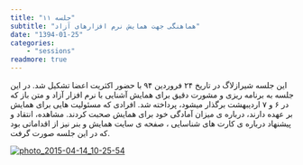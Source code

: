 ```yaml
---
title: "جلسه ۱۱"
subtitle: "هماهنگی جهت همایش نرم افزارهای آزاد"
date: "1394-01-25"
categories:
    - "sessions"
readmore: true
---
```

این جلسه شیرازلاگ در تاریخ ۲۴ فروردین ۹۴ با حضور اکثریت اعضا تشکیل شد. در این جلسه به برنامه ریزی و مشورت دقیق برای همایش آشنایی با نرم افزار آزاد و متن باز که در ۶ و ۷ اردیبهشت برگذار میشود، پرداخته شد. افرادی که مسئولیت هایی برای همایش بر عهده دارند، درباره ی میزان آمادگی خود برای همایش صحبت کردند. مشاهده، انتقاد و پیشنهاد درباره ی کارت های شناسایی ، صفحه ی سایت همایش و بنر نیز از اقداماتی بود که در این جلسه صورت گرفت.

[![photo_2015-04-14_10-25-54](/img/709e20d4-fdbb-11e6-86dd-a088b4d860141488289217.1502295.jpg)](img/709e20d4-fdbb-11e6-86dd-a088b4d860141488289217.1502295.jpg)
